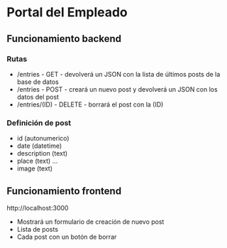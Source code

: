 # Portal del Empleado

## Funcionamiento backend

### Rutas

- /entries - GET - devolverá un JSON con la lista de últimos posts de la base de datos
- /entries - POST - creará un nuevo post y devolverá un JSON con los datos del post
- /entries/(ID) - DELETE - borrará el post con la (ID)

### Definición de post

- id (autonumerico)
- date (datetime)
- description (text)
- place (text)
  ...
- image (text)

## Funcionamiento frontend

http://localhost:3000

- Mostrará un formulario de creación de nuevo post
- Lista de posts
- Cada post con un botón de borrar
